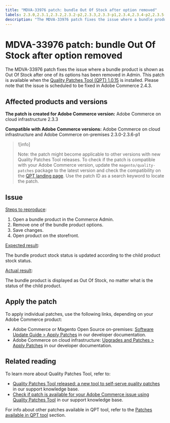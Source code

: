 ```yaml
---
title: "MDVA-33976 patch: bundle Out Of Stock after option removed"
labels: 2.3.0,2.3.1,2.3.2,2.3.2-p2,2.3.3,2.3.3-p1,2.3.4,2.3.4-p2,2.3.5-p1,2.3.5-p2,2.3.6,2.3.6-p1,QPT 1.0.15,QPT patches,Magento Commerce,Magento Commerce Cloud,Quality Patches Tool,support tools,Adobe Commerce,cloud infrastructure,on-premises,quality patches for Adobe Commerce,Magento Open Source
description: "The MDVA-33976 patch fixes the issue where a bundle product is shown as Out Of Stock after one of its options has been removed in Admin. This patch is available when the [Quality Patches Tool (QPT) 1.0.15](https://devdocs.magento.com/guides/v2.4/comp-mgr/patching.html#mqp) is installed. Please note that the issue is scheduled to be fixed in Adobe Commerce 2.4.3."
---
```


# MDVA-33976 patch: bundle Out Of Stock after option removed

The MDVA-33976 patch fixes the issue where a bundle product is shown as Out Of Stock after one of its options has been removed in Admin. This patch is available when the [Quality Patches Tool (QPT) 1.0.15](https://devdocs.magento.com/guides/v2.4/comp-mgr/patching.html#mqp) is installed. Please note that the issue is scheduled to be fixed in Adobe Commerce 2.4.3.

## Affected products and versions

 **The patch is created for Adobe Commerce version:** Adobe Commerce on cloud infrastructure 2.3.3

 **Compatible with Adobe Commerce versions:** Adobe Commerce on cloud infrastructure and Adobe Commerce on-premises 2.3.0-2.3.6-p1

>![info]
>
 >Note: the patch might become applicable to other versions with new Quality Patches Tool releases. To check if the patch is compatible with your Adobe Commerce version, update the `magento/quality-patches` package to the latest version and check the compatibility on the [QPT landing page](https://devdocs.magento.com/quality-patches/tool.html#patch-grid). Use the patch ID as a search keyword to locate the patch.

## Issue

<u>Steps to reproduce</u>:

1. Open a bundle product in the Commerce Admin.
1. Remove one of the bundle product options.
1. Save changes.
1. Open product on the storefront.

<u>Expected result</u>:

The bundle product stock status is updated according to the child product stock status.

<u>Actual result</u>:

The bundle product is displayed as Out Of Stock, no matter what is the status of the child product.

## Apply the patch

To apply individual patches, use the following links, depending on your Adobe Commerce product:

* Adobe Commerce or Magento Open Source on-premises: [Software Update Guide > Apply Patches](https://devdocs.magento.com/guides/v2.4/comp-mgr/patching/mqp.html) in our developer documentation.
* Adobe Commerce on cloud infrastructure: [Upgrades and Patches > Apply Patches](https://devdocs.magento.com/cloud/project/project-patch.html) in our developer documentation.

## Related reading

To learn more about Quality Patches Tool, refer to:

* [Quality Patches Tool released: a new tool to self-serve quality patches](https://support.magento.com/hc/en-us/articles/360047139492) in our support knowledge base.
* [Check if patch is available for your Adobe Commerce issue using Quality Patches Tool](https://support.magento.com/hc/en-us/articles/360047125252) in our support knowledge base.

For info about other patches available in QPT tool, refer to the [Patches available in QPT tool](https://support.magento.com/hc/en-us/sections/360010506631-Patches-available-in-QPT-tool-) section.